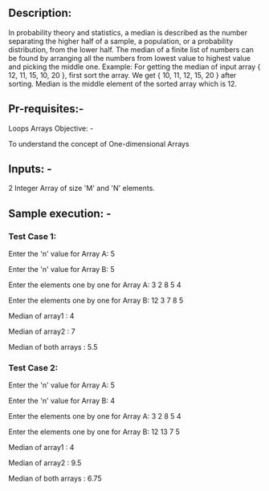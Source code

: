 ## Description:

In probability theory and statistics, a median is described as the number separating the higher half of a sample, a population, or a probability distribution, from the lower half. The median of a finite list of numbers can be found by arranging all the numbers from lowest value to highest value and picking the middle one.
Example:
 For getting the median of input array { 12, 11, 15, 10, 20 }, first sort the array. We get { 10, 11, 12, 15, 20 } after sorting. Median is the middle element of the sorted array which is 12.

## Pr-requisites:-

Loops
Arrays
Objective: -

To understand the concept of One-dimensional Arrays

## Inputs: -

2 Integer Array of size 'M' and 'N' elements.

## Sample execution: -
### Test Case 1: 

Enter the 'n' value for Array A: 5

Enter the 'n' value for Array B: 5

Enter the elements one by one for Array A: 3 2 8 5 4

Enter the elements one by one for Array B: 12 3 7 8 5

Median of array1 : 4

Median of array2 : 7

Median of both arrays : 5.5                         
### Test Case 2:
Enter the 'n' value for Array A: 5

Enter the 'n' value for Array B: 4

Enter the elements one by one for Array A: 3 2 8 5 4

Enter the elements one by one for Array B: 12 13 7 5

Median of array1 : 4

Median of array2 : 9.5                                      

Median of both arrays : 6.75     

